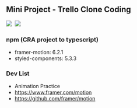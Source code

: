 ## Mini Project - Trello Clone Coding

<img src="https://img.shields.io/badge/-React 17.0.2-61DAFB?style=plastic&logo=React&logoColor=white"/>&nbsp;
<img src="https://img.shields.io/badge/-typescript 4.5.5-3178C6?style=plastic&logo=Typescript&logoColor=white"/>

### npm (CRA project to typescript)
- framer-motion: 6.2.1
- styled-components: 5.3.3

### Dev List
- Animation Practice
- https://www.framer.com/motion
- https://github.com/framer/motion